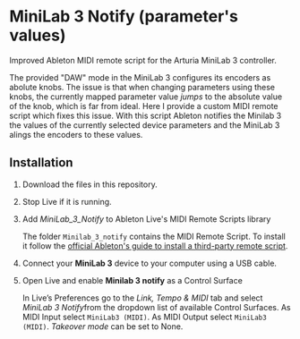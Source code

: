 # MiniLab 3 Notify (parameter's values)
Improved Ableton MIDI remote script for the Arturia MiniLab 3 controller.

The provided "DAW" mode in the MiniLab 3 configures its encoders as abolute knobs. The issue is that when changing parameters using these knobs, the currently mapped parameter value *jumps* to the absolute value of the knob, which is far from ideal. Here I provide a custom MIDI remote script which fixes this issue. With this script Ableton notifies the Minilab 3 the values of the currently selected device parameters and the MiniLab 3 alings the encoders to these values.

Installation
------------

1. 	Download the files in this repository.
1.	Stop Live if it is running.
1.	Add *MiniLab_3_Notify* to Ableton Live's MIDI Remote Scripts library

	The folder `Minilab_3_notify` contains the MIDI Remote Script. To install it follow the [official Ableton's guide to install a third-party remote script](https://help.ableton.com/hc/en-us/articles/209072009-Installing-third-party-remote-scripts).
1. 	Connect your **MiniLab 3** device to your computer using a USB cable.
1.	Open Live and enable **Minilab 3 notify** as a Control Surface

	In Live’s Preferences go to the *Link, Tempo & MIDI* tab and select *MiniLab 3 Notify*from the dropdown list of available Control Surfaces. As MIDI Input select `MiniLab3 (MIDI)`. As MIDI Output select `MiniLab3 (MIDI)`. *Takeover mode* can be set to None.

